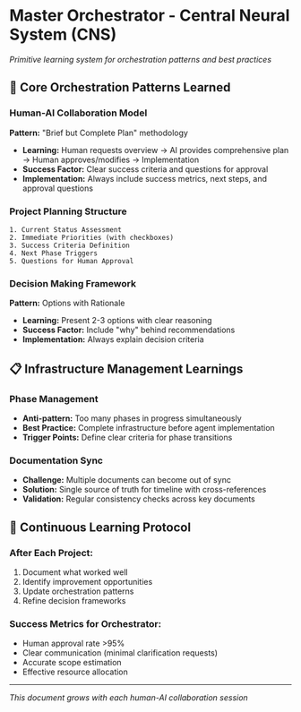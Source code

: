 # Master Orchestrator - Central Neural System (CNS)
*Primitive learning system for orchestration patterns and best practices*

## 🧠 **Core Orchestration Patterns Learned**

### **Human-AI Collaboration Model**
**Pattern:** "Brief but Complete Plan" methodology
- **Learning:** Human requests overview → AI provides comprehensive plan → Human approves/modifies → Implementation
- **Success Factor:** Clear success criteria and questions for approval
- **Implementation:** Always include success metrics, next steps, and approval questions

### **Project Planning Structure**
```
1. Current Status Assessment
2. Immediate Priorities (with checkboxes)
3. Success Criteria Definition
4. Next Phase Triggers
5. Questions for Human Approval
```

### **Decision Making Framework**
**Pattern:** Options with Rationale
- **Learning:** Present 2-3 options with clear reasoning
- **Success Factor:** Include "why" behind recommendations
- **Implementation:** Always explain decision criteria

## 📋 **Infrastructure Management Learnings**

### **Phase Management**
- **Anti-pattern:** Too many phases in progress simultaneously
- **Best Practice:** Complete infrastructure before agent implementation
- **Trigger Points:** Define clear criteria for phase transitions

### **Documentation Sync**
- **Challenge:** Multiple documents can become out of sync
- **Solution:** Single source of truth for timeline with cross-references
- **Validation:** Regular consistency checks across key documents

## 🔄 **Continuous Learning Protocol**

### **After Each Project:**
1. Document what worked well
2. Identify improvement opportunities  
3. Update orchestration patterns
4. Refine decision frameworks

### **Success Metrics for Orchestrator:**
- Human approval rate >95%
- Clear communication (minimal clarification requests)
- Accurate scope estimation
- Effective resource allocation

---
*This document grows with each human-AI collaboration session*
